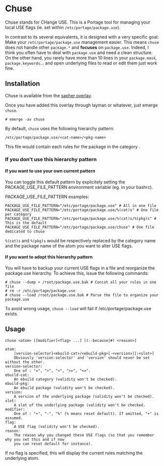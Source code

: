 Chuse
=====

Chuse stands for CHange USE. This is a Portage tool for managing your local USE flags (ie. set
within `/etc/portage/package.use`).

In contrast to its several equivalents, it is designed with a very specific goal: Make your
`/etc/portage/package.use` management easier. This means `chuse` does not handle other `package.*`
and **focuses** on `package.use`. Indeed, I think you often have to deal with `package.use` and need
a clean structure. On the other hand, you rarely have more than 10 lines in your `package.mask`,
`package.keywords`... and open underlying files to read or edit them just work fine.

Installation
------------

Chuse is available from the [sapher overlay][1].

Once you have added this overlay through layman or whatever, just emerge `chuse`.

    # emerge -av chuse

By default, `chuse` uses the following hierarchy pattern:

    /etc/portage/package.use/<cat-name>/<pkg-name>

This file would contain each rules for the package <pkg-name> in the category <cat-name>.

### If you don't use this hierarchy pattern

#### If you want to use your own current pattern

You can toggle this default pattern by explicitely setting the PACKAGE\_USE\_FILE\_PATTERN
environment variable (eg. in your bashrc).

PACKAGE\_USE\_FILE\_PATTERN examples:

    PACKAGE_USE_FILE_PATTERN="/etc/portage/package.use" # All in one file
    PACKAGE_USE_FILE_PATTERN="/etc/portage/package.use/%(cat)s" # One file per category
    PACKAGE_USE_FILE_PATTERN="/etc/portage/package.use/%(cat)s/%(pkg)s" # This is the default
    PACKAGE_USE_FILE_PATTERN="/etc/portage/package.use/chuse" # One file dedicated to chuse

`%(cat)s` and `%(pkg)s` would be respectively replaced by the category name and the package name of
the atom you want to alter USE flags.

#### If you want to adopt this hierarchy pattern

You will have to backup your current USE flags in a file and reorganize the package.use hierarchy.
To achieve this, issue the following commands:

    # chuse --dump > /root/package.use.bak # Concat all your rules in one file
    # rm -r /etc/portage/package.use
    # chuse --load /root/package.use.bak # Parse the file to organize your package.use

To avoid wrong usage, `chuse --load` will fail if /etc/portage/package.use exists.

Usage
-----

    chuse <atom> [[modifier]<flag> ...] [(--because|#) <reason>]

    atom:
        [version-selector]<ebuild-cat>/<ebuild-pkg>[-<version>][:<slot>]
        Obviously 'version-selector' and 'version' should never be set without the other.
    version-selector:
        One of : "=", ">", "<", ">=", "<=".
    ebuild-cat:
        An ebuild category (validity won't be checked).
    ebuild-pkg:
        An ebuild package (validity won't be checked).
    version:
        A version of the underlying package (validity won't be checked).
    slot:
        A slot of the underlying package (validity won't be checked.
    modifier:
        One of : "+", "-", "%" (% means reset default). If omitted, "+" is assumed.
    flag:
        A USE flag (validity won't be checked).
    reason:
        The reason why you changed these USE flags (so that you remember why you set this and if now
        you can reset default for instance).

If no flag is specified, this will display the current rules matching the underlying atom.

[1]: https://github.com/apinsard/sapher-overlay
